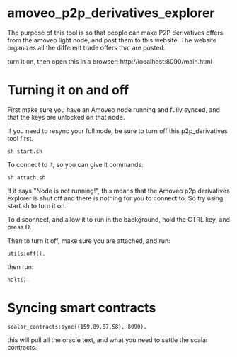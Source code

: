 amoveo_p2p_derivatives_explorer
=====

The purpose of this tool is so that people can make P2P derivatives offers from the amoveo light node, and post them to this website. The website organizes all the different trade offers that are posted.


turn it on, then open this in a browser: http://localhost:8090/main.html


Turning it on and off
=======

First make sure you have an Amoveo node running and fully synced, and that the keys are unlocked on that node.

If you need to resync your full node, be sure to turn off this p2p_derivatives tool first.

```
sh start.sh
```

To connect to it, so you can give it commands:
```
sh attach.sh
```
If it says "Node is not running!", this means that the Amoveo p2p derivatives explorer is shut off and there is nothing for you to connect to. So try using start.sh to turn it on.

To disconnect, and allow it to run in the background, hold the CTRL key, and press D.

Then to turn it off, make sure you are attached, and run:

```
utils:off().
```
then run:
```
halt().
```

Syncing smart contracts
============
```
scalar_contracts:sync({159,89,87,58}, 8090).
```

this will pull all the oracle text, and what you need to settle the scalar contracts.